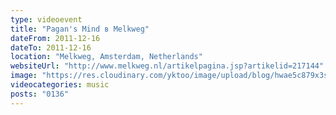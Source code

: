 ```yaml
---
type: videoevent
title: "Pagan's Mind в Melkweg"
dateFrom: 2011-12-16
dateTo: 2011-12-16
location: "Melkweg, Amsterdam, Netherlands"
websiteUrl: "http://www.melkweg.nl/artikelpagina.jsp?artikelid=217144"
image: "https://res.cloudinary.com/yktoo/image/upload/blog/hwae5c879x3s2395.jpg"
videocategories: music
posts: "0136"
---
```

